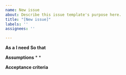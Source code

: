 ```yaml
---
name: New issue
about: Describe this issue template's purpose here.
title: "[New issue]"
labels: ''
assignees: ''

---
```


**As a**
**I need**
**So that**

**Assumptions**
*
*

**Acceptance criteria**
```
```
